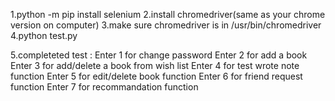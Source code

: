 1.python -m pip install selenium 
2.install chromedriver(same as your chrome version on computer) 
3.make sure chromedriver is in /usr/bin/chromedriver 
4.python test.py

5.completeted test : 
Enter 1 for change password
Enter 2 for add a book 
Enter 3 for add/delete a book from wish list 
Enter 4 for test wrote note function 
Enter 5 for edit/delete book function 
Enter 6 for friend request function 
Enter 7 for recommandation function